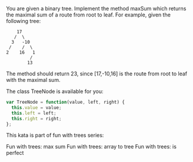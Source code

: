 You are given a binary tree. Implement the method maxSum which returns the maximal sum of a route from root to leaf. For example, given the following tree:

```
    17
   /  \
  3   -10
 /    /  \
2    16   1
         /
        13
```

The method should return 23, since [17,-10,16] is the route from root to leaf with the maximal sum.

The class TreeNode is available for you:

```javascript
var TreeNode = function(value, left, right) {
  this.value = value;
  this.left = left;
  this.right = right;
};
```

This kata is part of fun with trees series:

Fun with trees: max sum
Fun with trees: array to tree
Fun with trees: is perfect

